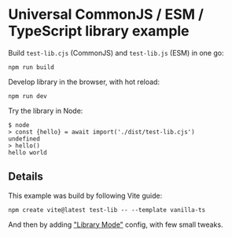 # Universal CommonJS / ESM / TypeScript library example

Build `test-lib.cjs` (CommonJS) and `test-lib.js` (ESM) in one go:

```
npm run build
```

Develop library in the browser, with hot reload:

```
npm run dev
```

Try the library in Node:

```
$ node
> const {hello} = await import('./dist/test-lib.cjs')
undefined
> hello()
hello world
```

## Details

This example was build by following Vite guide:

```
npm create vite@latest test-lib -- --template vanilla-ts
```

And then by adding ["Library Mode"] config, with few small tweaks. 

["Library Mode"]: https://vitejs.dev/guide/build.html#library-mode
